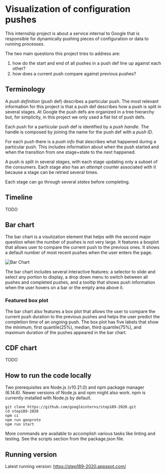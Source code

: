 # Visualization of configuration pushes

This internship project is about a service internal to Google that is responsible for dynamically pushing pieces of configuration or data to running processes.

The two main questions this project tries to address are:

1. how do the start and end of all pushes in a push def line up against each other?
2. how does a current push compare against previous pushes?

## Terminology

A _push definition_ (push def) describes a particular push. The most relevant information for this project is that a push def describes how a push is split in several stages. At Google the push defs are organized in a tree hierarchy but, for simplicity, in this project we only used a flat list of push defs.

Each push for a particular push def is identified by a _push handle_. The handle is composed by joining the name for the push def with a _push ID_.

For each push there is a _push info_ that describes what happened during a particular push. This includes information about when the push started and when the transition from one stage+state to the next happened.

A push is split in several _stages_, with each stage updating only a subset of the consumers. Each stage also has an _attempt_ counter associated with it because a stage can be retried several times.

Each stage can go through several _states_ before completing.

## Timeline

TODO

## Bar chart

The bar chart is a visulization element that helps with the second major question when the number of pushes is not very large. It features a boxplot that allows user to compare the current push to the previous ones. It shows a default number of most recent pushes when the user enters the page. 

![Bar Chart](/images/barchart.gif?raw=true "GIF of Bar Chart")

The bar chart includes several interactive features: a selector to slide and select any portion to display, a drop down menu to switch between all pushes and completed pushes, and a tooltip that shows push information when the user hovers on a bar or the empty area above it.

### Featured box plot

 The bar chart also features a box plot that allows the user to compare the current push duration to the previous pushes and helps the user predict the completion time of an ongoing push. The box plot has five labels that show the minimum, first quantile(25%), median, third quantile(75%), and maximum duration of the pushes appeared in the bar chart.

## CDF chart

TODO

## How to run the code locally

Two prerequisites are Node.js (v10.21.0) and npm package manager  (6.14.6). Newer versions of Node.js and npm might also work. npm is currently installed with Node.js by default.

    git clone https://github.com/googleinterns/step189-2020.git
    cd step189-2020
    npm ci
    npm run genproto
    npm run start

More commands are available to accomplish various tasks like linting and testing. See the scripts section from the package.json file.

## Running version

Latest running version: https://step189-2020.appspot.com/
